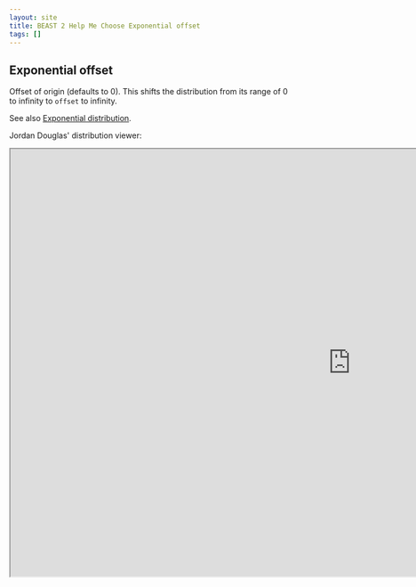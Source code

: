 ```yaml
---
layout: site
title: BEAST 2 Help Me Choose Exponential offset
tags: []
---
```


## Exponential offset

Offset of origin (defaults to 0).
This shifts the distribution from its range of 0 to infinity to `offset` to infinity.


See also [Exponential distribution](https://en.wikipedia.org/wiki/Exponential_distribution).


Jordan Douglas' distribution viewer: 
<iframe width='1224' height='768' src='https://jordandouglas.github.io/distributions/' title='Distribution Viewer'></iframe>
